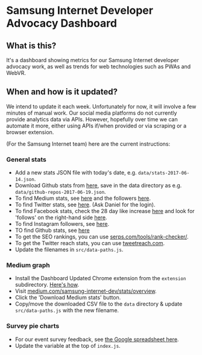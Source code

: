 # Samsung Internet Developer Advocacy Dashboard

## What is this?

It's a dashboard showing metrics for our Samsung Internet developer advocacy work, as well as 
trends for web technologies such as PWAs and WebVR.

## When and how is it updated?

We intend to update it each week. Unfortunately for now, it will involve a few minutes of manual work. 
Our social media platforms do not currently provide analytics data via APIs. However, hopefully over time 
we can automate it more, either using APIs if/when provided or via scraping or a browser extension.

(For the Samsung Internet team) here are the current instructions:

### General stats

* Add a new stats JSON file with today's date, e.g. `data/stats-2017-06-14.json`.
* Download Github stats from [here](https://api.github.com/search/repositories?q=org%3Asamsunginternet), save in the data directory as e.g. `data/github-repos-2017-06-19.json`. 
* To find Medium stats, see [here](https://medium.com/samsung-internet-dev/stats/overview) and the followers [here](https://medium.com/samsung-internet-dev/latest).
* To find Twitter stats, see [here](https://analytics.twitter.com). (Ask Daniel for the login).
* To find Facebook stats, check the 28 day like increase [here](https://www.facebook.com/samsunginternet/insights/) and look for 'follows' on the right-hand side [here](https://www.facebook.com/samsunginternet).
* To find Instagram followers, see [here](https://www.instagram.com/samsunginternet/).
* TO find Github stats, see [here](https://github.com/search?utf8=%E2%9C%93&q=org%3Asamsunginternet&ref=simplesearch)
* To get the SEO rankings, you can use [serps.com/tools/rank-checker/](https://serps.com/tools/rank-checker/).
* To get the Twitter reach stats, you can use [tweetreach.com](https://tweetreach.com).
* Update the filenames in `src/data-paths.js`.

### Medium graph

* Install the Dashboard Updated Chrome extension from the `extension` subdirectory. [Here's how](https://developer.chrome.com/extensions/getstarted#unpacked).
* Visit [medium.com/samsung-internet-dev/stats/overview](https://medium.com/samsung-internet-dev/stats/overview).
* Click the 'Download Medium stats' button.
* Copy/move the downloaded CSV file to the `data` directory & update `src/data-paths.js` with the new filename.

### Survey pie charts

* For our event survey feedback, see [the Google spreadsheet here](https://docs.google.com/spreadsheets/d/1SxnLKkhqOPZPCEYzX0S0WVPaNN6Hs5vFhOi4Py8bLHs/edit#gid=2048114756).
* Update the variable at the top of `index.js`.
